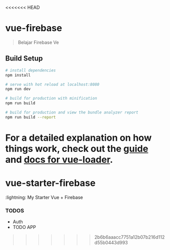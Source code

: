 <<<<<<< HEAD
# vue-firebase

> Belajar Firebase Ve

## Build Setup

``` bash
# install dependencies
npm install

# serve with hot reload at localhost:8080
npm run dev

# build for production with minification
npm run build

# build for production and view the bundle analyzer report
npm run build --report
```

For a detailed explanation on how things work, check out the [guide](http://vuejs-templates.github.io/webpack/) and [docs for vue-loader](http://vuejs.github.io/vue-loader).
=======
# vue-starter-firebase
:lightning: My Starter Vue + Firebase 

### TODOS
- Auth
- TODO APP
>>>>>>> 2b6b6aaacc7751a12b07b216d112d55b0443d993
